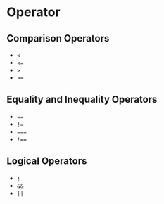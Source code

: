 # Operator

## Comparison Operators

* `<`
* `<=`
* `>`
* `>=`

## Equality and Inequality Operators

* `==`
* `!=`
* `===`
* `!==`

## Logical Operators

* `!`
* `&&`
* `||`

